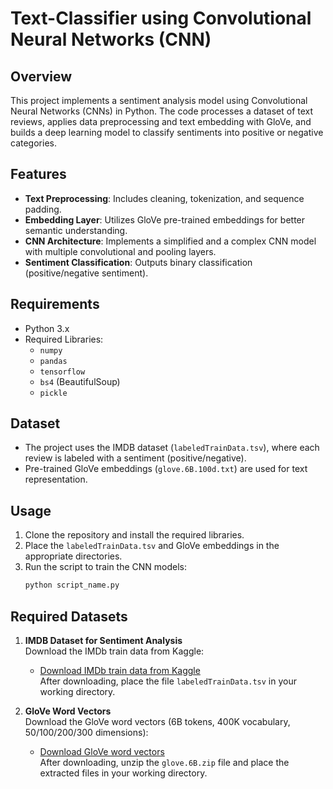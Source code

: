 # Text-Classifier using Convolutional Neural Networks (CNN)

## Overview
This project implements a sentiment analysis model using Convolutional Neural Networks (CNNs) in Python. The code processes a dataset of text reviews, applies data preprocessing and text embedding with GloVe, and builds a deep learning model to classify sentiments into positive or negative categories.


## Features
- **Text Preprocessing**: Includes cleaning, tokenization, and sequence padding.
- **Embedding Layer**: Utilizes GloVe pre-trained embeddings for better semantic understanding.
- **CNN Architecture**: Implements a simplified and a complex CNN model with multiple convolutional and pooling layers.
- **Sentiment Classification**: Outputs binary classification (positive/negative sentiment).


## Requirements
- Python 3.x
- Required Libraries: 
  - `numpy`
  - `pandas`
  - `tensorflow`
  - `bs4` (BeautifulSoup)
  - `pickle`


## Dataset
- The project uses the IMDB dataset (`labeledTrainData.tsv`), where each review is labeled with a sentiment (positive/negative).
- Pre-trained GloVe embeddings (`glove.6B.100d.txt`) are used for text representation.


## Usage
1. Clone the repository and install the required libraries.
2. Place the `labeledTrainData.tsv` and GloVe embeddings in the appropriate directories.
3. Run the script to train the CNN models:
   ```bash
   python script_name.py

## Required Datasets

1. **IMDB Dataset for Sentiment Analysis**  
   Download the IMDb train data from Kaggle:
   - [Download IMDb train data from Kaggle](https://www.kaggle.com/c/word2vec-nlp-tutorial/download/labeledTrainData.tsv)  
   After downloading, place the file `labeledTrainData.tsv` in your working directory.

2. **GloVe Word Vectors**  
   Download the GloVe word vectors (6B tokens, 400K vocabulary, 50/100/200/300 dimensions):
   - [Download GloVe word vectors](http://nlp.stanford.edu/data/glove.6B.zip)  
   After downloading, unzip the `glove.6B.zip` file and place the extracted files in your working directory.
